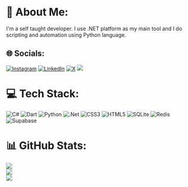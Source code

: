 # 💫 About Me:
I'm a self taught developer. I use .NET platform as my main tool and I do scripting and automation using Python language.

## 🌐 Socials:
[![Instagram](https://img.shields.io/badge/Instagram-%23E4405F.svg?logo=Instagram&logoColor=white)](https://instagram.com/ltsaryan) [![LinkedIn](https://img.shields.io/badge/LinkedIn-%230077B5.svg?logo=linkedin&logoColor=white)](https://linkedin.com/in/aryan-esmaili) [![X](https://img.shields.io/badge/X-black.svg?logo=X&logoColor=white)](https://x.com/R1pperdoc) 
[![](https://visitcount.itsvg.in/api?id=thelunarxs&icon=5&color=3)](https://visitcount.itsvg.in)

# 💻 Tech Stack:
![C#](https://img.shields.io/badge/c%23-%23239120.svg?style=for-the-badge&logo=csharp&logoColor=white) ![Dart](https://img.shields.io/badge/dart-%230175C2.svg?style=for-the-badge&logo=dart&logoColor=white) ![Python](https://img.shields.io/badge/python-3670A0?style=for-the-badge&logo=python&logoColor=ffdd54) ![.Net](https://img.shields.io/badge/.NET-5C2D91?style=for-the-badge&logo=.net&logoColor=white) ![CSS3](https://img.shields.io/badge/css3-%231572B6.svg?style=for-the-badge&logo=css3&logoColor=white) ![HTML5](https://img.shields.io/badge/html5-%23E34F26.svg?style=for-the-badge&logo=html5&logoColor=white) ![SQLite](https://img.shields.io/badge/sqlite-%2307405e.svg?style=for-the-badge&logo=sqlite&logoColor=white) ![Redis](https://img.shields.io/badge/redis-%23DD0031.svg?style=for-the-badge&logo=redis&logoColor=white) ![Supabase](https://img.shields.io/badge/Supabase-3ECF8E?style=for-the-badge&logo=supabase&logoColor=white)
# 📊 GitHub Stats:
![](https://github-readme-stats.vercel.app/api?username=thelunarxs&theme=dark&hide_border=false&include_all_commits=false&count_private=true)<br/>
![](https://github-readme-streak-stats.herokuapp.com/?user=thelunarxs&theme=dark&hide_border=false)<br/>
![](https://github-readme-stats.vercel.app/api/top-langs/?username=thelunarxs&theme=dark&hide_border=false&include_all_commits=false&count_private=true&layout=compact)

